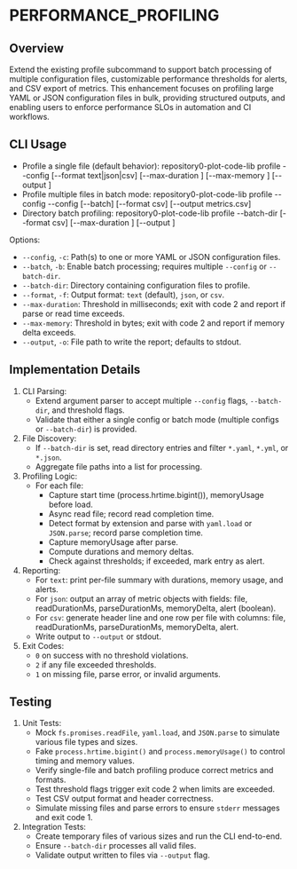 # PERFORMANCE_PROFILING

## Overview
Extend the existing profile subcommand to support batch processing of multiple configuration files, customizable performance thresholds for alerts, and CSV export of metrics. This enhancement focuses on profiling large YAML or JSON configuration files in bulk, providing structured outputs, and enabling users to enforce performance SLOs in automation and CI workflows.

## CLI Usage

- Profile a single file (default behavior):
  repository0-plot-code-lib profile --config <path> [--format text|json|csv] [--max-duration <ms>] [--max-memory <bytes>] [--output <path>]
- Profile multiple files in batch mode:
  repository0-plot-code-lib profile --config <file1> --config <file2> [--batch] [--format csv] [--output metrics.csv]
- Directory batch profiling:
  repository0-plot-code-lib profile --batch-dir <directory> [--format csv] [--max-duration <ms>] [--output <path>]

Options:
- `--config`, `-c`: Path(s) to one or more YAML or JSON configuration files.
- `--batch`, `-b`: Enable batch processing; requires multiple `--config` or `--batch-dir`.
- `--batch-dir`: Directory containing configuration files to profile.
- `--format`, `-f`: Output format: `text` (default), `json`, or `csv`.
- `--max-duration`: Threshold in milliseconds; exit with code 2 and report if parse or read time exceeds.
- `--max-memory`: Threshold in bytes; exit with code 2 and report if memory delta exceeds.
- `--output`, `-o`: File path to write the report; defaults to stdout.

## Implementation Details
1. CLI Parsing:
   - Extend argument parser to accept multiple `--config` flags, `--batch-dir`, and threshold flags.
   - Validate that either a single config or batch mode (multiple configs or `--batch-dir`) is provided.
2. File Discovery:
   - If `--batch-dir` is set, read directory entries and filter `*.yaml`, `*.yml`, or `*.json`.
   - Aggregate file paths into a list for processing.
3. Profiling Logic:
   - For each file:
     - Capture start time (process.hrtime.bigint()), memoryUsage before load.
     - Async read file; record read completion time.
     - Detect format by extension and parse with `yaml.load` or `JSON.parse`; record parse completion time.
     - Capture memoryUsage after parse.
     - Compute durations and memory deltas.
     - Check against thresholds; if exceeded, mark entry as alert.
4. Reporting:
   - For `text`: print per-file summary with durations, memory usage, and alerts.
   - For `json`: output an array of metric objects with fields: file, readDurationMs, parseDurationMs, memoryDelta, alert (boolean).
   - For `csv`: generate header line and one row per file with columns: file, readDurationMs, parseDurationMs, memoryDelta, alert.
   - Write output to `--output` or stdout.
5. Exit Codes:
   - `0` on success with no threshold violations.
   - `2` if any file exceeded thresholds.
   - `1` on missing file, parse error, or invalid arguments.

## Testing
1. Unit Tests:
   - Mock `fs.promises.readFile`, `yaml.load`, and `JSON.parse` to simulate various file types and sizes.
   - Fake `process.hrtime.bigint()` and `process.memoryUsage()` to control timing and memory values.
   - Verify single-file and batch profiling produce correct metrics and formats.
   - Test threshold flags trigger exit code 2 when limits are exceeded.
   - Test CSV output format and header correctness.
   - Simulate missing files and parse errors to ensure `stderr` messages and exit code 1.
2. Integration Tests:
   - Create temporary files of various sizes and run the CLI end-to-end.
   - Ensure `--batch-dir` processes all valid files.
   - Validate output written to files via `--output` flag.

